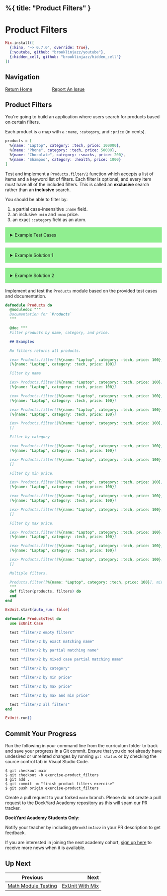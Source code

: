 %{
  title: "Product Filters"
}
---
# Product Filters

```elixir
Mix.install([
  {:kino, "~> 0.7.0", override: true},
  {:youtube, github: "brooklinjazz/youtube"},
  {:hidden_cell, github: "brooklinjazz/hidden_cell"}
])
```

## Navigation

[Return Home](../start.livemd)<span style="padding: 0 30px"></span>
[Report An Issue](https://github.com/DockYard-Academy/beta_curriculum/issues/new?assignees=&labels=&template=issue.md&title=)

## Product Filters

You're going to build an application where users search for products based on certain filters.

Each product is a map with a `:name`, `:category`, and `:price` (in cents).

<!-- livebook:{"force_markdown":true} -->

```elixir
products = [
  %{name: "Laptop", category: :tech, price: 100000},
  %{name: "Phone", category: :tech, price: 50000},
  %{name: "Chocolate", category: :snacks, price: 200},
  %{name: "Shampoo", category: :health, price: 1000}
]
```

Test and implement a `Products.filter/2` function which accepts a list of items
and a keyword list of filters. Each filter is optional, and every item must have all of the included filters. This is called an **exclusive** search rather than an **inclusive** search.

You should be able to filter by:

1. a partial case-insensitive `:name` field.
2. an inclusive `:min` and `:max` price.
3. an exact `:category` field as an atom.

<!-- livebook:{"break_markdown":true} -->

<details style="background-color: lightgreen; padding: 1rem; margin: 1rem 0;">
<summary>Example Test Cases</summary>

```elixir
ExUnit.start(auto_run: false)

defmodule ProductsTest do
  use ExUnit.Case

  test "filter/2 empty filters" do
    found = create_product(name: "Laptop")
    assert Products.filter([found], []) == [found]
  end

  test "filter/2 by exact matching name" do
    found = create_product(name: "Laptop")
    not_found = create_product(name: "Shampoo")
    products = [found, not_found]
    assert Products.filter(products, name: "Laptop") == [found]
  end

  test "filter/2 by partial matching name" do
    found = create_product(name: "Laptop")
    not_found = create_product(name: "Shampoo")
    products = [found, not_found]
    assert Products.filter(products, name: "apt") == [found]
  end

  test "filter/2 by mixed case partial matching name" do
    found = create_product(name: "Laptop")
    not_found = create_product(name: "Shampoo")
    products = [found, not_found]
    assert Products.filter(products, name: "aPt") == [found]
  end

  test "filter/2 by category" do
    found = create_product(category: :tech)
    not_found = create_product(category: :snacks)
    products = [found, not_found]
    assert Products.filter(products, category: :tech) == [found]
  end

  test "filter/2 by min price" do
    found1 = create_product(price: 101)
    found2 = create_product(price: 100)
    not_found = create_product(price: 99)
    products = [found1, found2, not_found]
    assert Products.filter(products, min: 100) == [found1, found2]
  end

  test "filter/2 by max price" do
    found1 = create_product(price: 99)
    found2 = create_product(price: 100)
    not_found = create_product(price: 101)
    products = [found1, found2, not_found]
    assert Products.filter(products, max: 100) == [found1, found2]
  end

  test "filter/2 by max and min price" do
    found1 = create_product(price: 100)
    found2 = create_product(price: 150)
    found3 = create_product(price: 200)
    not_found1 = create_product(price: 99)
    not_found2 = create_product(price: 201)
    products = [found1, found2, found3, not_found1, not_found2]
    assert Products.filter(products, min: 100, max: 200) == [found1, found2, found3]
  end

  test "filter/2 all filters" do
    found = create_product(price: 150, name: "Laptop", category: :tech)
    wrong_category = create_product(price: 150, name: "Laptop", category: :wrong)
    wrong_name = create_product(price: 150, name: "Wrong", category: :wrong)
    too_low_price = create_product(price: 99, name: "Laptop", category: :wrong)
    too_high_price = create_product(price: 201, name: "Laptop", category: :wrong)

    products = [found, wrong_category, wrong_name, too_low_price, too_high_price]

    assert Products.filter(products, min: 100, max: 200, name: "Laptop", category: :tech) == [
             found
           ]
  end

  # simplifies creation of product test data
  defp create_product(attrs \\ %{}) do
    attrs
    |> Enum.into(%{
      name: Enum.random(["Laptop", "Shampoo", "Phone"]),
      category: Enum.random([:tech, :snacks, :health]),
      price: Enum.random(1..1000)
    })
  end
end

ExUnit.run()
```

</details>

<!-- livebook:{"break_markdown":true} -->

<details style="background-color: lightgreen; padding: 1rem; margin: 1rem 0;">
<summary>Example Solution 1</summary>

In this example, we solve the problem by enumerating over products and checking each filter.

```elixir
defmodule Products do
  def filter(products, filters) do
    name_filter = Keyword.get(filters, :name, "")
    category_filter = Keyword.get(filters, :category)
    min_filter = Keyword.get(filters, :min)
    max_filter = Keyword.get(filters, :max)

    products
    |> Enum.filter(fn product ->
      matches_name =
        !name_filter or String.contains?(String.downcase(product.name), String.downcase(name))

      matches_category = !category_filter or product.category == category_filter
      above_min_price = !min_filter or min_filter <= product.price
      below_max_price = !max_filter or product.price <= max_filter
      matches_name and matches_category and above_min_price and below_max_price
    end)
  end
end
```

</details>

<!-- livebook:{"break_markdown":true} -->

<details style="background-color: lightgreen; padding: 1rem; margin: 1rem 0;">
<summary>Example Solution 2</summary>

In this example, we solve the problem by enumerating over every filter.

```elixir
defmodule Products do
  def check?({:min, min}, product), do: min <= product.price
  def check?({:max, max}, product), do: product.price <= max

  def check?({:name, name}, product),
    do: String.contains?(String.downcase(product.name), String.downcase(name))

  def check?({:category, category}, product), do: category == product.category

  def filter(products, filters) do
    Enum.filter(products, fn product ->
      Enum.all?(filters, fn filter -> check?(filter, product) end)
    end)
  end
end
```

</details>

<!-- livebook:{"break_markdown":true} -->

Implement and test the `Products` module based on the provided test cases and documentation.

```elixir
defmodule Products do
  @moduledoc """
  Documentation for `Products`
  """

  @doc """
  Filter products by name, category, and price.

  ## Examples

  No filters returns all products.

  iex> Products.filter([%{name: "Laptop", category: :tech, price: 100}], [])
  [%{name: "Laptop", category: :tech, price: 100}]

  Filter by name

  iex> Products.filter([%{name: "Laptop", category: :tech, price: 100}], name: "Laptop")
  [%{name: "Laptop", category: :tech, price: 100}]

  iex> Products.filter([%{name: "Laptop", category: :tech, price: 100}], name: "apt")
  [%{name: "Laptop", category: :tech, price: 100}]

  iex> Products.filter([%{name: "Laptop", category: :tech, price: 100}], name: "APT")
  [%{name: "Laptop", category: :tech, price: 100}]

  iex> Products.filter([%{name: "Laptop", category: :tech, price: 100}], name: "Phone")
  []

  Filter by category

  iex> Products.filter([%{name: "Laptop", category: :tech, price: 100}], category: :tech)
  [%{name: "Laptop", category: :tech, price: 100}]

  iex> Products.filter([%{name: "Laptop", category: :tech, price: 100}], category: :health)
  []

  Filter by min price.

  iex> Products.filter([%{name: "Laptop", category: :tech, price: 100}], min: 100)
  [%{name: "Laptop", category: :tech, price: 100}]

  iex> Products.filter([%{name: "Laptop", category: :tech, price: 100}], min: 50)
  [%{name: "Laptop", category: :tech, price: 100}]

  iex> Products.filter([%{name: "Laptop", category: :tech, price: 100}], min: 200)
  []

  Filter by max price.

  iex> Products.filter([%{name: "Laptop", category: :tech, price: 100}], max: 100)
  [%{name: "Laptop", category: :tech, price: 100}]

  iex> Products.filter([%{name: "Laptop", category: :tech, price: 100}], max: 200)
  [%{name: "Laptop", category: :tech, price: 100}]

  iex> Products.filter([%{name: "Laptop", category: :tech, price: 100}], max: 50)
  []

  Multiple filters.

  Products.filter([%{name: "Laptop", category: :tech, price: 100}], min: 50, max: 200, name: "Laptop", category: :tech)
  """
  def filter(products, filters) do
  end
end

ExUnit.start(auto_run: false)

defmodule ProductsTest do
  use ExUnit.Case

  test "filter/2 empty filters"

  test "filter/2 by exact matching name"

  test "filter/2 by partial matching name"

  test "filter/2 by mixed case partial matching name"

  test "filter/2 by category"

  test "filter/2 by min price"

  test "filter/2 by max price"

  test "filter/2 by max and min price"

  test "filter/2 all filters"
end

ExUnit.run()
```

## Commit Your Progress

Run the following in your command line from the curriculum folder to track and save your progress in a Git commit.
Ensure that you do not already have undesired or unrelated changes by running `git status` or by checking the source control tab in Visual Studio Code.

```
$ git checkout main
$ git checkout -b exercise-product_filters
$ git add .
$ git commit -m "finish product filters exercise"
$ git push origin exercise-product_filters
```

Create a pull request to your forked `main` branch. Please do not create a pull request to the DockYard Academy repository as this will spam our PR tracker.

**DockYard Academy Students Only:**

Notify your teacher by including `@BrooklinJazz` in your PR description to get feedback.

If you are interested in joining the next academy cohort, [sign up here](https://academy.dockyard.com/) to receive more news when it is available.

## Up Next

| Previous                                                       | Next                                                 |
| -------------------------------------------------------------- | ---------------------------------------------------: |
| [Math Module Testing](../exercises/math_module_testing.livemd) | [ExUnit With Mix](../reading/exunit_with_mix.livemd) |

